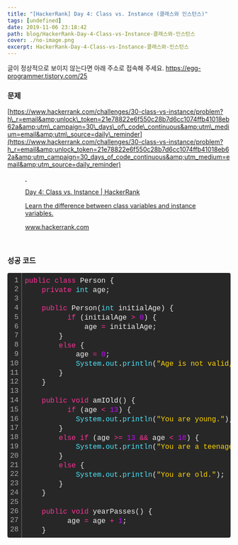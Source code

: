 ```yaml
---
title: "[HackerRank] Day 4: Class vs. Instance (클래스와 인스턴스)"
tags: [undefined]
date: 2019-11-06 23:18:42
path: blog/HackerRank-Day-4-Class-vs-Instance-클래스와-인스턴스
cover: ./no-image.png
excerpt: HackerRank-Day-4-Class-vs-Instance-클래스와-인스턴스
---
```

글이 정상적으로 보이지 않는다면 아래 주소로 접속해 주세요.
https://egg-programmer.tistory.com/25
<h3 data-ke-size="size23">문제</h3>

[https://www.hackerrank.com/challenges/30-class-vs-instance/problem?h\_r=email&amp;unlock\_token=21e78822e6f550c28b7d6cc1074ffb41018eb62a&amp;utm\_campaign=30\_days\_of\_code\_continuous&amp;utm\_medium=email&amp;utm\_source=daily\_reminder](https://www.hackerrank.com/challenges/30-class-vs-instance/problem?h_r=email&amp;unlock_token=21e78822e6f550c28b7d6cc1074ffb41018eb62a&amp;utm_campaign=30_days_of_code_continuous&amp;utm_medium=email&amp;utm_source=daily_reminder)

<figure contenteditable="false" data-ke-type="opengraph" data-og-description="Learn the difference between class variables and instance variables." data-og-host="www.hackerrank.com" data-og-image="https://scrap.kakaocdn.net/dn/ba9wQu/hyDzskt5Ij/MFcGo3RN69S5xL2LZvJCsK/img.jpg?width=1200&amp;height=629&amp;face=241_105_407_286" data-og-source-url="https://www.hackerrank.com/challenges/30-class-vs-instance/problem?h_r=email&amp;unlock_token=21e78822e6f550c28b7d6cc1074ffb41018eb62a&amp;utm_campaign=30_days_of_code_continuous&amp;utm_medium=email&amp;utm_source=daily_reminder" data-og-title="Day 4: Class vs. Instance | HackerRank" data-og-type="website" data-og-url="https://www.hackerrank.com/challenges/30-class-vs-instance/problem" id="og_1573039718799"><a data-source-url="https://www.hackerrank.com/challenges/30-class-vs-instance/problem?h_r=email&amp;unlock_token=21e78822e6f550c28b7d6cc1074ffb41018eb62a&amp;utm_campaign=30_days_of_code_continuous&amp;utm_medium=email&amp;utm_source=daily_reminder" href="https://www.hackerrank.com/challenges/30-class-vs-instance/problem" rel="noopener" target="_blank">
<div class="og-image" style="background-image: url('https://scrap.kakaocdn.net/dn/ba9wQu/hyDzskt5Ij/MFcGo3RN69S5xL2LZvJCsK/img.jpg?width=1200&amp;height=629&amp;face=241_105_407_286');">&nbsp;</div>
<div class="og-text">
<p class="og-title">Day 4: Class vs. Instance | HackerRank</p>
<p class="og-desc">Learn the difference between class variables and instance variables.</p>
<p class="og-host">www.hackerrank.com</p>
</div>
</a></figure>

&nbsp;
&nbsp;

<h3 data-ke-size="size23">성공 코드</h3>

<div class="colorscripter-code" style="color: #f0f0f0; font-family: Consolas, 'Liberation Mono', Menlo, Courier, monospace !important; position: relative !important; overflow: auto;">
<table cellpadding="0" cellspacing="0" class="colorscripter-code-table" style="margin: 0; padding: 0; border: none; background-color: #272727; border-radius: 4px;">
<tbody>
<tr>
<td style="padding: 6px; border-right: 2px solid #4f4f4f;">
<div style="margin: 0; padding: 0; word-break: normal; text-align: right; color: #aaa; font-family: Consolas, 'Liberation Mono', Menlo, Courier, monospace !important; line-height: 130%;">
<div style="line-height: 130%;">1</div>
<div style="line-height: 130%;">2</div>
<div style="line-height: 130%;">3</div>
<div style="line-height: 130%;">4</div>
<div style="line-height: 130%;">5</div>
<div style="line-height: 130%;">6</div>
<div style="line-height: 130%;">7</div>
<div style="line-height: 130%;">8</div>
<div style="line-height: 130%;">9</div>
<div style="line-height: 130%;">10</div>
<div style="line-height: 130%;">11</div>
<div style="line-height: 130%;">12</div>
<div style="line-height: 130%;">13</div>
<div style="line-height: 130%;">14</div>
<div style="line-height: 130%;">15</div>
<div style="line-height: 130%;">16</div>
<div style="line-height: 130%;">17</div>
<div style="line-height: 130%;">18</div>
<div style="line-height: 130%;">19</div>
<div style="line-height: 130%;">20</div>
<div style="line-height: 130%;">21</div>
<div style="line-height: 130%;">22</div>
<div style="line-height: 130%;">23</div>
<div style="line-height: 130%;">24</div>
<div style="line-height: 130%;">25</div>
<div style="line-height: 130%;">26</div>
<div style="line-height: 130%;">27</div>
<div style="line-height: 130%;">28</div>
</div>
</td>
<td style="padding: 6px 0; text-align: left;">
<div style="margin: 0; padding: 0; color: #f0f0f0; font-family: Consolas, 'Liberation Mono', Menlo, Courier, monospace !important; line-height: 130%;">
<div style="padding: 0 6px; white-space: pre; line-height: 130%;"><span style="color: #ff3399;">public</span>&nbsp;<span style="color: #ff3399;">class</span>&nbsp;Person&nbsp;{</div>
<div style="padding: 0 6px; white-space: pre; line-height: 130%;">&nbsp;&nbsp;&nbsp;&nbsp;<span style="color: #ff3399;">private</span>&nbsp;<span style="color: #4be6fa;">int</span>&nbsp;age;&nbsp;&nbsp;&nbsp;&nbsp;</div>
<div style="padding: 0 6px; white-space: pre; line-height: 130%;">&nbsp;&nbsp;</div>
<div style="padding: 0 6px; white-space: pre; line-height: 130%;">&nbsp;&nbsp;&nbsp;&nbsp;<span style="color: #ff3399;">public</span>&nbsp;Person(<span style="color: #4be6fa;">int</span>&nbsp;initialAge)&nbsp;{</div>
<div style="padding: 0 6px; white-space: pre; line-height: 130%;">&nbsp;&nbsp;&nbsp;&nbsp;&nbsp;&nbsp;&nbsp;&nbsp;&nbsp;&nbsp;<span style="color: #ff3399;">if</span>&nbsp;(initialAge&nbsp;<span style="color: #0086b3;"></span><span style="color: #ff3399;">&gt;</span>&nbsp;<span style="color: #c10aff;">0</span>)&nbsp;{</div>
<div style="padding: 0 6px; white-space: pre; line-height: 130%;">&nbsp;&nbsp;&nbsp;&nbsp;&nbsp;&nbsp;&nbsp;&nbsp;&nbsp;&nbsp;&nbsp;&nbsp;&nbsp;&nbsp;age&nbsp;<span style="color: #0086b3;"></span><span style="color: #ff3399;">=</span>&nbsp;initialAge;</div>
<div style="padding: 0 6px; white-space: pre; line-height: 130%;">&nbsp;&nbsp;&nbsp;&nbsp;&nbsp;&nbsp;&nbsp;&nbsp;}</div>
<div style="padding: 0 6px; white-space: pre; line-height: 130%;">&nbsp;&nbsp;&nbsp;&nbsp;&nbsp;&nbsp;&nbsp;&nbsp;<span style="color: #ff3399;">else</span>&nbsp;{</div>
<div style="padding: 0 6px; white-space: pre; line-height: 130%;">&nbsp;&nbsp;&nbsp;&nbsp;&nbsp;&nbsp;&nbsp;&nbsp;&nbsp;&nbsp;&nbsp;&nbsp;age&nbsp;<span style="color: #0086b3;"></span><span style="color: #ff3399;">=</span>&nbsp;<span style="color: #c10aff;">0</span>;</div>
<div style="padding: 0 6px; white-space: pre; line-height: 130%;">&nbsp;&nbsp;&nbsp;&nbsp;&nbsp;&nbsp;&nbsp;&nbsp;&nbsp;&nbsp;&nbsp;&nbsp;<span style="color: #4be6fa;">System</span>.<span style="color: #4be6fa;">out</span>.<span style="color: #4be6fa;">println</span>(<span style="color: #ffd500;">"Age&nbsp;is&nbsp;not&nbsp;valid,&nbsp;setting&nbsp;age&nbsp;to&nbsp;0."</span>);</div>
<div style="padding: 0 6px; white-space: pre; line-height: 130%;">&nbsp;&nbsp;&nbsp;&nbsp;&nbsp;&nbsp;&nbsp;&nbsp;}</div>
<div style="padding: 0 6px; white-space: pre; line-height: 130%;">&nbsp;&nbsp;&nbsp;&nbsp;}</div>
<div style="padding: 0 6px; white-space: pre; line-height: 130%;">&nbsp;</div>
<div style="padding: 0 6px; white-space: pre; line-height: 130%;">&nbsp;&nbsp;&nbsp;&nbsp;<span style="color: #ff3399;">public</span>&nbsp;<span style="color: #ff3399;">void</span>&nbsp;amIOld()&nbsp;{</div>
<div style="padding: 0 6px; white-space: pre; line-height: 130%;">&nbsp;&nbsp;&nbsp;&nbsp;&nbsp;&nbsp;&nbsp;&nbsp;&nbsp;&nbsp;<span style="color: #ff3399;">if</span>&nbsp;(age&nbsp;<span style="color: #0086b3;"></span><span style="color: #ff3399;">&lt;</span>&nbsp;<span style="color: #c10aff;">13</span>)&nbsp;{</div>
<div style="padding: 0 6px; white-space: pre; line-height: 130%;">&nbsp;&nbsp;&nbsp;&nbsp;&nbsp;&nbsp;&nbsp;&nbsp;&nbsp;&nbsp;&nbsp;&nbsp;<span style="color: #4be6fa;">System</span>.<span style="color: #4be6fa;">out</span>.<span style="color: #4be6fa;">println</span>(<span style="color: #ffd500;">"You&nbsp;are&nbsp;young."</span>);</div>
<div style="padding: 0 6px; white-space: pre; line-height: 130%;">&nbsp;&nbsp;&nbsp;&nbsp;&nbsp;&nbsp;&nbsp;&nbsp;}</div>
<div style="padding: 0 6px; white-space: pre; line-height: 130%;">&nbsp;&nbsp;&nbsp;&nbsp;&nbsp;&nbsp;&nbsp;&nbsp;<span style="color: #ff3399;">else</span>&nbsp;<span style="color: #ff3399;">if</span>&nbsp;(age&nbsp;<span style="color: #0086b3;"></span><span style="color: #ff3399;">&gt;</span><span style="color: #0086b3;"></span><span style="color: #ff3399;">=</span>&nbsp;<span style="color: #c10aff;">13</span>&nbsp;<span style="color: #0086b3;"></span><span style="color: #ff3399;">&amp;</span><span style="color: #0086b3;"></span><span style="color: #ff3399;">&amp;</span>&nbsp;age&nbsp;<span style="color: #0086b3;"></span><span style="color: #ff3399;">&lt;</span>&nbsp;<span style="color: #c10aff;">18</span>)&nbsp;{</div>
<div style="padding: 0 6px; white-space: pre; line-height: 130%;">&nbsp;&nbsp;&nbsp;&nbsp;&nbsp;&nbsp;&nbsp;&nbsp;&nbsp;&nbsp;&nbsp;&nbsp;<span style="color: #4be6fa;">System</span>.<span style="color: #4be6fa;">out</span>.<span style="color: #4be6fa;">println</span>(<span style="color: #ffd500;">"You&nbsp;are&nbsp;a&nbsp;teenager."</span>);</div>
<div style="padding: 0 6px; white-space: pre; line-height: 130%;">&nbsp;&nbsp;&nbsp;&nbsp;&nbsp;&nbsp;&nbsp;&nbsp;}</div>
<div style="padding: 0 6px; white-space: pre; line-height: 130%;">&nbsp;&nbsp;&nbsp;&nbsp;&nbsp;&nbsp;&nbsp;&nbsp;<span style="color: #ff3399;">else</span>&nbsp;{</div>
<div style="padding: 0 6px; white-space: pre; line-height: 130%;">&nbsp;&nbsp;&nbsp;&nbsp;&nbsp;&nbsp;&nbsp;&nbsp;&nbsp;&nbsp;&nbsp;&nbsp;<span style="color: #4be6fa;">System</span>.<span style="color: #4be6fa;">out</span>.<span style="color: #4be6fa;">println</span>(<span style="color: #ffd500;">"You&nbsp;are&nbsp;old."</span>);</div>
<div style="padding: 0 6px; white-space: pre; line-height: 130%;">&nbsp;&nbsp;&nbsp;&nbsp;&nbsp;&nbsp;&nbsp;&nbsp;}</div>
<div style="padding: 0 6px; white-space: pre; line-height: 130%;">&nbsp;&nbsp;&nbsp;&nbsp;}</div>
<div style="padding: 0 6px; white-space: pre; line-height: 130%;">&nbsp;</div>
<div style="padding: 0 6px; white-space: pre; line-height: 130%;">&nbsp;&nbsp;&nbsp;&nbsp;<span style="color: #ff3399;">public</span>&nbsp;<span style="color: #ff3399;">void</span>&nbsp;yearPasses()&nbsp;{</div>
<div style="padding: 0 6px; white-space: pre; line-height: 130%;">&nbsp;&nbsp;&nbsp;&nbsp;&nbsp;&nbsp;&nbsp;&nbsp;&nbsp;&nbsp;age&nbsp;<span style="color: #0086b3;"></span><span style="color: #ff3399;">=</span>&nbsp;age&nbsp;<span style="color: #0086b3;"></span><span style="color: #ff3399;">+</span>&nbsp;<span style="color: #c10aff;">1</span>;</div>
<div style="padding: 0 6px; white-space: pre; line-height: 130%;">&nbsp;&nbsp;&nbsp;&nbsp;}</div>
</div>
<div style="text-align: right; margin-top: -13px; margin-right: 5px; font-size: 9px; font-style: italic;"><a href="http://colorscripter.com/info#e" rel="noopener" style="color: #4f4f4ftext-decoration:none;" target="_blank">Colored by Color Scripter</a></div>
</td>
<td style="vertical-align: bottom; padding: 0 2px 4px 0;"><a href="http://colorscripter.com/info#e" rel="noopener" style="text-decoration: none; color: white;" target="_blank"><span style="font-size: 9px; word-break: normal; background-color: #4f4f4f; color: white; border-radius: 10px; padding: 1px;">cs</span></a></td>
</tr>
</tbody>
</table>
</div>